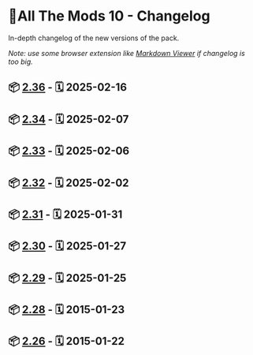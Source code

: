 
# 📌All The Mods 10 - Changelog

In-depth changelog of the new versions of the pack.

_Note: use some browser extension like [Markdown Viewer](https://chromewebstore.google.com/detail/markdown-viewer/ckkdlimhmcjmikdlpkmbgfkaikojcbjk) if changelog is too big._
## 📦 [2.36] - 🗓️ 2025-02-16

## 📦 [2.34] - 🗓️ 2025-02-07

## 📦 [2.33] - 🗓️ 2025-02-06

## 📦 [2.32] - 🗓️ 2025-02-02

## 📦 [2.31] - 🗓️ 2025-01-31

## 📦 [2.30] - 🗓️ 2025-01-27

## 📦 [2.29] - 🗓️ 2025-01-25

## 📦 [2.28] - 🗓️ 2015-01-23

## 📦 [2.26] - 🗓️ 2015-01-22

[2.26]: ./changelogs/CHANGELOG-ATM10-2.25-2.26.md
[2.28]: ./changelogs/CHANGELOG-ATM10-2.26-2.28.md
[2.29]: ./changelogs/CHANGELOG-ATM10-2.28-2.29.md
[2.30]: ./changelogs/CHANGELOG-ATM10-2.29-2.30.md
[2.31]: ./changelogs/CHANGELOG-ATM10-2.30-2.31.md
[2.32]: ./changelogs/CHANGELOG-ATM10-2.31-2.32.md
[2.33]: ./changelogs/CHANGELOG-ATM10-2.32-2.33.md
[2.34]: ./changelogs/CHANGELOG-ATM10-2.33-2.34.md
[2.36]: ./changelogs/CHANGELOG-ATM10-2.34-2.36.md